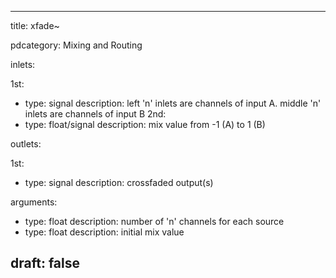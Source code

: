 --- 


title: xfade~

pdcategory: Mixing and Routing

inlets:

  1st:
  - type: signal
    description: left 'n' inlets are channels of input A. middle 'n' inlets are channels of input B
  2nd:
  - type: float/signal
    description: mix value from -1 (A) to 1 (B)

outlets:

  1st:
  - type: signal
    description: crossfaded output(s)

arguments:
  - type: float
    description: number of 'n' channels for each source
  - type: float
    description: initial mix value





draft: false
---